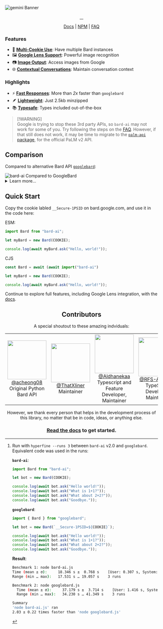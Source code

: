 
<picture>
  <source media="(prefers-color-scheme: dark)" srcset="../assets/banner@dark.svg">
  <source media="(prefers-color-scheme: light)" srcset="../assets/banner@light.svg">
  <img alt="gemini Banner" src="../assets/banner@light.svg">
</picture>

<p align="center">
  <a aria-label="NPM Version" href="https://www.npmjs.com/package/bard-ai">
    <img alt="" src="https://img.shields.io/npm/v/bard-ai.svg?label=NPM&logo=npm&style=for-the-badge&color=F2984A&logoColor=white">
  </a>
  <a aria-label="NPM Download Count" href="https://www.npmjs.com/package/bard-ai">
    <img alt="" src="https://img.shields.io/npm/dt/bard-ai?label=Downloads&style=for-the-badge&color=D2667B">
  </a>
  <a aria-label="bard-ai Size" href="https://www.npmjs.com/package/bard-ai">
    <img alt="" src="https://img.shields.io/bundlephobia/minzip/bard-ai?style=for-the-badge&color=8B77CD">
  </a>
  <a aria-label="Join the community on Whatsapp" href="https://chat.whatsapp.com/JQfqvq7vlvvLM3Pj3w3nnQ">
    <img alt="" src="https://img.shields.io/badge/Whatsapp-339AE0?style=for-the-badge&logo=whatsapp&logoColor=white&label=Community">
  </a>
</p>
<p align="center">
  <a href="https://bard-ai.js.org">Docs</a> | <a href="https://www.npmjs.com/package/bard-ai">NPM</a> | <a href="https://bard-ai.js.org/faq">FAQ</a>
</p>

### Features

-   🍪 [**Multi-Cookie Use**](https://bard-ai.js.org/basics/initialization/): Have multiple Bard instances
-   🖼️ [**Google Lens Support**](https://bard-ai.js.org/advanced/google-lens/): Powerful image recognition
-   📷 [**Image Output**](https://bard-ai.js.org/advanced/json/#image-json): Access images from Google
-   🌐 [**Contextual Conversations**](https://bard-ai.js.org/basics/chat/): Maintain conversation context

### Highlights

-   ⚡ [**Fast Responses**](https://github.com/EvanZhouDev/bard-ai#comparison): More than _2x_ faster than `googlebard`
-   🪶 [**Lightweight**](https://github.com/EvanZhouDev/bard-ai#comparison): Just 2.5kb minzipped
-   📚 [**Typesafe**](https://bard-ai.js.org/typescript/): Types included out-of-the-box

> [!WARNING]\
> Google is trying to stop these 3rd party APIs, so `bard-ai` may not work for some of you. Try following the steps on the [FAQ](https://bard-ai.js.org/faq/#cant-use-bard). However, if that still does not work, it may be time to migrate to the [`palm-api` package](https://github.com/EvanZhouDev/palm-api), for the official PaLM v2 API.

## Comparison

Compared to alternative Bard API [`googlebard`](https://github.com/PawanOsman/GoogleBard):

<picture>

  <source media="(prefers-color-scheme: dark)" srcset="../assets/compare@dark.svg">
  <source media="(prefers-color-scheme: light)" srcset="../assets/compare@light.svg">
  <img alt="bard-ai Compared to GoogleBard" src="../assets/compare@light.svg">
</picture>

<details>
<summary>Learn more...</summary>
<br/>

`bard-ai` surpasses leading competition [GoogleBard by PawanOsman](https://github.com/PawanOsman/GoogleBard) for three key reasons:

#### Size

`bard-ai` is a tiny 2.5kb minzipped, nearly 98% smaller than `googlebard` (112.8kb minzipped). This leads to faster downloads, and maximum efficiency.

#### Speed

`bard-ai` performs up to a whopping _2.25x faster_ than `googlebard`, when subjected to 4 consecutive requests, as measured with `hyperfine`.[^1]

#### Features

`bard-ai` is updated with the latest and most advanced features available in Google Bard itself, including powerful Image Recognition with Google Lens.

</details>

[^1]:
    Run with `hyperfine --runs 3` between `bard-ai` v2.0 and `googlebard`.
    Equivalent code was used in the runs:

    **`bard-ai`**:

    ```javascript
    import Bard from "bard-ai";

    let bot = new Bard(COOKIE);

    console.log(await bot.ask("Hello world!"));
    console.log(await bot.ask("What is 1+1?"));
    console.log(await bot.ask("What about 2+2?"));
    console.log(await bot.ask("Goodbye."));
    ```

    **`googlebard`**:

    ```javascript
    import { Bard } from "googlebard";

    let bot = new Bard(`__Secure-1PSID=${COOKIE}`);

    console.log(await bot.ask("Hello world!"));
    console.log(await bot.ask("What is 1+1?"));
    console.log(await bot.ask("What about 2+2?"));
    console.log(await bot.ask("Goodbye."));
    ```

    **Result**:

    ```bash
    Benchmark 1: node bard-ai.js
    Time (mean ± σ):     18.346 s ±  0.768 s    [User: 0.307 s, System: 0.067 s]
    Range (min … max):   17.531 s … 19.057 s    3 runs

    Benchmark 2: node googlebard.js
      Time (mean ± σ):     37.179 s ±  3.714 s    [User: 1.416 s, System: 0.191 s]
      Range (min … max):   34.230 s … 41.349 s    3 runs

    Summary
    'node bard-ai.js' ran
    2.03 ± 0.22 times faster than 'node googlebard.js'
    ```

## Quick Start

Copy the cookie labled `__Secure-1PSID` on bard.google.com, and use it in the code here:

ESM:
```javascript
import Bard from "bard-ai";

let myBard = new Bard(COOKIE);

console.log(await myBard.ask("Hello, world!"));
```

CJS
```javascript
const Bard = await (await import("bard-ai")

let myBard = new Bard(COOKIE);

console.log(await myBard.ask("Hello, world!"));
```
Continue to explore full features, including Google Lens integration, with the [docs](https://bard-ai-docs.vercel.app/).

<h2 align="center">Contributors</h2>
<p align="center">A special shoutout to these amazing indviduals:</p>
<table>
  <tr valign="middle">
    <td width="20%" align="center" rowspan="2" colspan="2">
      <a href="https://github.com/acheong08">
      <img src="https://images.weserv.nl/?url=github.com/acheong08.png?v=4&h=300&w=300&fit=cover&mask=circle&maxage=7d" width="128">
      </a>
      <br>
      <a href="https://github.com/acheong08">@acheong08</a>
      <br>
      Original Python Bard API
    </td>
    <td width="20%" align="center" rowspan="2" colspan="2">
      <a href="https://github.com/thatxliner">
      <img src="https://images.weserv.nl/?url=github.com/thatxliner.png?v=4&h=300&w=300&fit=cover&mask=circle&maxage=7d" width="128">
      </a>
      <br>
      <a href="https://github.com/thatxliner">@ThatXliner</a>
      <br>
      Maintainer
    </td>
    <td width="20%" align="center" rowspan="2" colspan="2">
      <a href="https://github.com/Aldhanekaa">
      <img src="https://images.weserv.nl/?url=github.com/Aldhanekaa.png?v=4&h=300&w=300&fit=cover&mask=circle&maxage=7d" width="128">
      </a>
      <br>
      <a href="https://github.com/Aldhanekaa">@Aldhanekaa</a>
      <br>
      Typescript and Feature Developer, Maintainer
    </td>
    <td width="20%" align="center" rowspan="2" colspan="2">
      <a href="https://github.com/RFS-ADRENO">
      <img src="https://images.weserv.nl/?url=github.com/RFS-ADRENO.png?v=4&h=300&w=300&fit=cover&mask=circle&maxage=7d" width="128">
      </a>
      <br>
      <a href="https://github.com/RFS-ADRENO">@RFS-ADRENO</a>
      <br>
      TypeScript Developer, Maintainer
    </td>
    <td width="20%" align="center" rowspan="2" colspan="2">
      <a href="https://github.com/rizxyu">
      <img src="https://images.weserv.nl/?url=github.com/rizxyu.png?v=4&h=300&w=300&fit=cover&mask=circle&maxage=7d" width="128">
      </a>
      <br>
      <a href="https://github.com/rizxyu">@Rizky Adi N.</a>
      <br>
      Bot Developers, Javascript, Typescript and Maintainer
    </td>
  </tr>
</table>
<p align="center">
  However, we thank every person that helps in the development process of this library, no matter that be in code, ideas, or anything else.
</p>

<h3 align="center">
  <a href="https://bard-ai-docs.vercel.app">Read the docs</a> to get started.
</h3>
